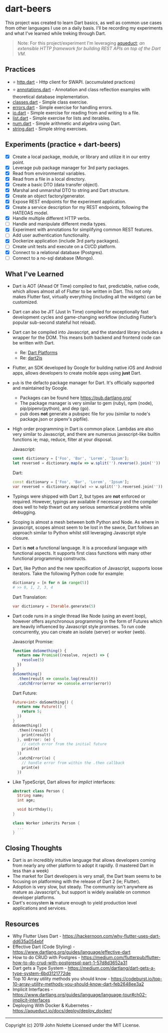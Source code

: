 # dart-beers

This project was created to learn Dart basics, as well as common use cases from other languages I use on a daily basis. I'll be recording my experiments and what I've learned while treking through Dart.

> Note: For this project/experiment I'm leveraging [aqueduct](https://aqueduct.io/); *an extensible HTTP framework for building REST APIs on top of the Dart VM*.

## Practices

* :star: [http.dart](https://github.com/neetjn/dart-beers/blob/master/practice/http.dart) - Http client for SWAPI. (accumulated practices)
* :star: [annotations.dart](https://github.com/neetjn/dart-beers/blob/master/practice/annotations.dart) - Annotation and class reflection examples with theoretical database implementation.
* [classes.dart](https://github.com/neetjn/dart-beers/blob/master/practice/classes.dart) - Simple class exercise.
* [errors.dart](https://github.com/neetjn/dart-beers/blob/master/practice/errors.dart) - Simple exercise for handling errors.
* [io.dart](https://github.com/neetjn/dart-beers/blob/master/practice/io.dart) - Simple exercise for reading from and writing to a file.
* [list.dart](https://github.com/neetjn/dart-beers/blob/master/practice/list.dart) - Simple exercise for lists and iterables.
* [num.dart](https://github.com/neetjn/dart-beers/blob/master/practice/num.dart) - Simple arithmetic and algebra using Dart.
* [string.dart](https://github.com/neetjn/dart-beers/blob/master/practice/string.dart) - Simple string exercises.

## Experiments (practice + dart-beers)

* [x] Create a local package, module, or library and utilize it in our entry point.
* [x] Leverage pub package manager for 3rd party packages.
* [x] Read from environmental variables.
* [x] Read from a file in a local directory.
* [x] Create a basic DTO (data transfer object).
* [x] Marshal and unmarshal DTO to string and Dart structure.
* [x] Create an object factory/generator.
* [x] Expose REST endpoints for the experiment application.
* [x] Create a service description for my REST endpoints, following the HATEOAS model.
* [x] Handle multiple different HTTP verbs.
* [ ] Handle and manipulate different media types.
* [x] Experiment with annotations for simplifying common REST features.
* [ ] Add user authentication functionality.
* [x] Dockerize application (include 3rd party packages).
* [ ] Create unit tests and execute on a CI/CD platform.
* [x] Connect to a relational database (Postgres).
* [ ] Connect to a no-sql database (Mongo).

## What I've Learned

* Dart is AOT (Ahead Of Time) compiled to fast, predictable, native code, which allows almost all of Flutter to be written in Dart. This not only makes Flutter fast, virtually everything (including all the widgets) can be customized.

* Dart can also be JIT (Just In Time) compiled for exceptionally fast development cycles and game-changing workflow (including Flutter’s popular sub-second stateful hot reload).

* Dart can be compiled into Javascript, and the standard library includes a wrapper for the DOM. This means both backend and frontend code can be written with Dart.
  * Re: [Dart Platforms](https://www.dartlang.org/guides/platforms)
  * Re: [dart2js](https://webdev.dartlang.org/tools/dart2js)

* Flutter, an SDK developed by Google for building native iOS and Android apps, allows developers to create mobile apps using **just** Dart.

* `pub` is the defacto package manager for Dart. It's officially supported and maintained by Google.
  * Packages can be found here https://pub.dartlang.org/
  * The package manager is very similar to gem (ruby), npm (node), pip/pipenv(python), and dep (go).
  * pub does **not** generate a pubspec file for you (similar to node's package.json or pipenv's pipfile).

* High order programming in Dart is common place. Lambdas are also very similar to Javascript, and there are numerous javascript-like builtin functions ie; map, reduce, filter at your disposal.


  Javascript:

  ```js
  const dictionary = ['Foo', 'Bar', 'Lorem', 'Ipsum'];
  let reversed = dictionary.map(w => w.split('').reverse().join(''))
  ```

  Dart:
  ```dart
  const dictionary = ['Foo', 'Bar', 'Lorem', 'Ipsum'];
  var reversed = dictionary.map((w) => w.split('').reversed.join(''));
  ```

* Typings were shipped with Dart 2, but types are **not** enforced or required. However, typings are available if necessary and the compiler does well to help thwart out any serious semantical problems while debugging.

* Scoping is almost a mesh between both Python and Node. As where in javascript, scopes almost seem to be lost in the sawce, Dart follows an approach similar to Python whilst still leveraging Javascript style closure.

* Dart is **not** a functional language. It is a procedural language with functional aspects. It supports first class functions with many other functional programming constructs.

* Dart, like Python and the new specification of Javascript, supports loose iterators. Take the following Python code for example:

  ```python
  dictionary = [n for n in range(5)]
  # >> 0, 1, 2, 3, 4
  ```

  Dart Translation:

  ```dart
  var dictionary = Iterable.generate(5)
  ```

* Dart code runs in a single thread like Node (using an event loop), however offers asynchronous programming in the form of Futures which are heavily influenced by Javascript style promises. To run code concurrently, you can create an isolate (server) or worker (web).

  Javascript Promise:
  ```js
  function doSomething() {
    return new Promise((resolve, reject) => {
      resolve(5)
    })
  }
  doSomething()
    .then(result => console.log(result))
    .catchError(error => console.error(error))
  ```

  Dart Future:
  ```dart
  Future<int> doSomething() {
    return new Future(() {
      return 5;
    })
  }
  doSomething()
    .then((result) {
      print(result)
    }, onError: (e) {
      // catch error from the initial future
      print(e)
    })
    .catchError((e) {
      // handle error from within the .then callback
      print(e)
    })
  ```

* Like TypeScript, Dart allows for *implict* interfaces:

  ```dart
  abstract class Person {
    String name;
    int age;

    void birthday();
  }

  class Worker inherits Person {
    ...
  }
  ```

## Closing Thoughts

* Dart is an incredibly intuitive language that allows developers coming from nearly any other platform to adopt it rapidly. (I mastered Dart in less than a week)
* The market for Dart developers is very small, the Dart team seems to be focusing on platforming with the release of Dart 2 (ie; Flutter).
* Adoption is very slow, but steady. The community isn't anywhere as mature as Javascript's, but support is widely available on common developer platforms.
* Dart's ecosystem **is** mature enough to yield production level applications and services.

## Resources

* Why Flutter Uses Dart - https://hackernoon.com/why-flutter-uses-dart-dd635a054ebf
* Effective Dart (Code Styling) - https://www.dartlang.org/guides/language/effective-dart
* How to do CRUD with Postgres - https://medium.com/flutterpub/flutter-how-to-do-crud-with-postgresql-part-1-57d8d3652a31
* Dart gets a Type System - https://medium.com/dartlang/dart-gets-a-type-system-6bd3121772de
* Top 10 Array utility methods you should know - https://codeburst.io/top-10-array-utility-methods-you-should-know-dart-feb2648ee3a2
* Implicit Interfaces - https://www.dartlang.org/guides/language/language-tour#ch02-implicit-interfaces
* Deploying With Docker & Kubernetes - https://aqueduct.io/docs/deploy/deploy_docker/

---

Copyright (c) 2019 John Nolette Licensed under the MIT License.
